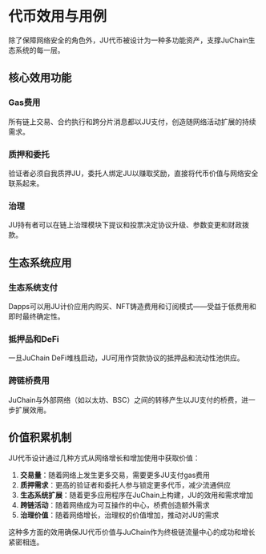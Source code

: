 # 代币效用与用例

除了保障网络安全的角色外，JU代币被设计为一种多功能资产，支撑JuChain生态系统的每一层。

## 核心效用功能

### Gas费用

所有链上交易、合约执行和跨分片消息都以JU支付，创造随网络活动扩展的持续需求。

### 质押和委托

验证者必须自我质押JU，委托人绑定JU以赚取奖励，直接将代币价值与网络安全联系起来。

### 治理

JU持有者可以在链上治理模块下提议和投票决定协议升级、参数变更和财政拨款。

## 生态系统应用

### 生态系统支付

Dapps可以用JU计价应用内购买、NFT铸造费用和订阅模式——受益于低费用和即时最终确定性。

### 抵押品和DeFi

一旦JuChain DeFi堆栈启动，JU可用作贷款协议的抵押品和流动性池供应。

### 跨链桥费用

JuChain与外部网络（如以太坊、BSC）之间的转移产生以JU支付的桥费，进一步扩展效用。

## 价值积累机制

JU代币设计通过几种方式从网络增长和增加使用中获取价值：

1. **交易量**：随着网络上发生更多交易，需要更多JU支付gas费用
2. **质押需求**：更高的验证者和委托人参与锁定更多代币，减少流通供应
3. **生态系统扩展**：随着更多应用程序在JuChain上构建，JU的效用和需求增加
4. **跨链活动**：随着网络成为可互操作的中心，桥费创造额外需求
5. **治理价值**：随着网络增长，治理权的价值增加，推动对JU的需求

这种多方面的效用确保JU代币价值与JuChain作为终极链流量中心的成功和增长紧密相连。
